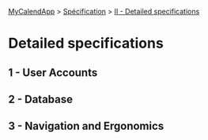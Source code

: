 [MyCalendApp](../README.md) > [Spécification](./specification.md) > [II - Detailed specifications](./detailed.md)

# Detailed specifications

## 1 - User Accounts

## 2 - Database

## 3 - Navigation and Ergonomics